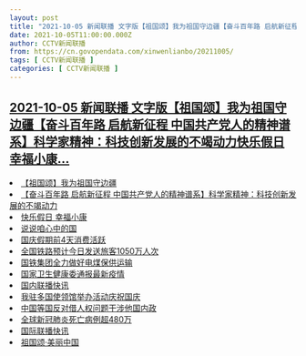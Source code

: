 ```yaml
---
layout: post
title: "2021-10-05 新闻联播 文字版【祖国颂】我为祖国守边疆【奋斗百年路 启航新征程 中国共产党人的精神谱系】科学家精神：科技创新发展的不竭动力快乐假日 幸福小康"
date: 2021-10-05T11:00:00.000Z
author: CCTV新闻联播
from: https://cn.govopendata.com/xinwenlianbo/20211005/
tags: [ CCTV新闻联播 ]
categories: [ CCTV新闻联播 ]
---
```

<!--1633431600000-->
[2021-10-05 新闻联播 文字版【祖国颂】我为祖国守边疆【奋斗百年路 启航新征程 中国共产党人的精神谱系】科学家精神：科技创新发展的不竭动力快乐假日 幸福小康...](https://cn.govopendata.com/xinwenlianbo/20211005/)
------

<div>
<li><a target="_blank" href="https://cn.govopendata.com/xinwenlianbo/20211005/#261283">【祖国颂】我为祖国守边疆</a></li><li><a target="_blank" href="https://cn.govopendata.com/xinwenlianbo/20211005/#261284">【奋斗百年路 启航新征程 中国共产党人的精神谱系】科学家精神：科技创新发展的不竭动力</a></li><li><a target="_blank" href="https://cn.govopendata.com/xinwenlianbo/20211005/#261285">快乐假日 幸福小康</a></li><li><a target="_blank" href="https://cn.govopendata.com/xinwenlianbo/20211005/#261286">说说咱心中的国</a></li><li><a target="_blank" href="https://cn.govopendata.com/xinwenlianbo/20211005/#261287">国庆假期前4天消费活跃</a></li><li><a target="_blank" href="https://cn.govopendata.com/xinwenlianbo/20211005/#261288">全国铁路预计今日发送旅客1050万人次</a></li><li><a target="_blank" href="https://cn.govopendata.com/xinwenlianbo/20211005/#261289">国铁集团全力做好电煤保供运输</a></li><li><a target="_blank" href="https://cn.govopendata.com/xinwenlianbo/20211005/#261290">国家卫生健康委通报最新疫情</a></li><li><a target="_blank" href="https://cn.govopendata.com/xinwenlianbo/20211005/#261291">国内联播快讯</a></li><li><a target="_blank" href="https://cn.govopendata.com/xinwenlianbo/20211005/#261292">我驻多国使领馆举办活动庆祝国庆</a></li><li><a target="_blank" href="https://cn.govopendata.com/xinwenlianbo/20211005/#261293">中国等国反对借人权问题干涉他国内政</a></li><li><a target="_blank" href="https://cn.govopendata.com/xinwenlianbo/20211005/#261294">全球新冠肺炎死亡病例超480万</a></li><li><a target="_blank" href="https://cn.govopendata.com/xinwenlianbo/20211005/#261295">国际联播快讯</a></li><li><a target="_blank" href="https://cn.govopendata.com/xinwenlianbo/20211005/#261296">祖国颂·美丽中国</a></li>
</div>
